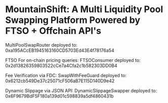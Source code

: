 # MountainShift: A Multi Liquidity Pool Swapping Platform Powered by FTSO + Offchain API's

MultiPoolSwapRouter deployed to: 0xa195ACcEB1945163160CD5703Ed43E4f78176a54

FTSO For on-chain pricing queries:
FTSOConsumer deployed to: 0x2d13826359803522cCe7a4Cfa2c1b582303DD0B4

Fee Verification via FDC:
SwapWithFeeGuard deployed to: 0x6212cb549De37c25071cF506aB7E115D140D9e42

Dynamic Slippage via JSON API:
DynamicSlippageSwapper deployed to: 0x6F9679BdF5F180a139d01c598839a5df4860431b 
